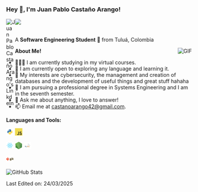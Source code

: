 
<h3 title="hehehe"> Hey 👋, I'm Juan Pablo Castaño Arango!</h3>

<a href="https://www.linkedin.com/in/juan-pablo-casta%C3%B1o-arango">
  <img align="left" alt="Juan Pablo Castaño Arango's LinkdeIn" width="24px" src="https://cdn.jsdelivr.net/npm/simple-icons@v3/icons/linkedin.svg" />
</a>

<img src="https://komarev.com/ghpvc/?username=ElPachFireD&color=blueviolet" align="left">



<br />
<br />

A **Software Engineering Student** 🚀 from Tuluá, Colombia

  <img align="right" alt="GIF" src="https://i.pinimg.com/originals/e4/26/70/e426702edf874b181aced1e2fa5c6cde.gif" />

**About Me!**

- 👨🏽‍💻 I am currently studying in my virtual courses.
- 🌱 I am currently open to exploring any language and learning it. 
- 🤔 My interests are cybersecurity, the management and creation of databases and the development of useful things and great stuff hahaha
- 💼 I am pursuing a professional degree in Systems Engineering and I am in the seventh semester.
- 💬 Ask me about anything, I love to answer!
- 📫 Email me at [castanoarango42@gmail.com](mailto:castanoarango42@gmail.com).


**Languages and Tools:**  


<code><img height="20" src="https://raw.githubusercontent.com/github/explore/80688e429a7d4ef2fca1e82350fe8e3517d3494d/topics/python/python.png"></code>
<code><img height="20" src="https://raw.githubusercontent.com/github/explore/80688e429a7d4ef2fca1e82350fe8e3517d3494d/topics/javascript/javascript.png"></code>

<code><img height="20" src="https://raw.githubusercontent.com/github/explore/80688e429a7d4ef2fca1e82350fe8e3517d3494d/topics/react/react.png"></code>
<code><img height="20" src="https://raw.githubusercontent.com/github/explore/80688e429a7d4ef2fca1e82350fe8e3517d3494d/topics/nodejs/nodejs.png"></code>
<code><img height="20" src="https://raw.githubusercontent.com/github/explore/80688e429a7d4ef2fca1e82350fe8e3517d3494d/topics/mysql/mysql.png"></code>

<code><img height="20" src="https://raw.githubusercontent.com/github/explore/80688e429a7d4ef2fca1e82350fe8e3517d3494d/topics/git/git.png"></code>


![GitHub Stats](https://github-readme-stats.vercel.app/api?username=ElPachFire&theme=radical&show_icons=true&hide_border=true&count_private=true)

Last Edited on: 24/03/2025
